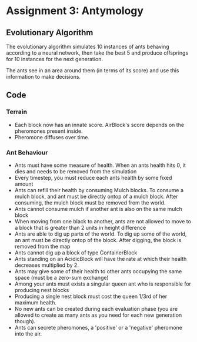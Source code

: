# Assignment 3: Antymology

## Evolutionary Algorithm

The evolutionary algorithm simulates 10 instances of ants behaving according to a neural network, then take the best 5 and produce offsprings for 10 instances for the next generation.

The ants see in an area around them (in terms of its score) and use this information to make decisions.

## Code

### Terrain
- Each block now has an innate score. AirBlock's score depends on the pheromones present inside.
- Pheromone diffuses over time.

### Ant Behaviour
- Ants must have some measure of health. When an ants health hits 0, it dies and needs to be removed from the simulation
- Every timestep, you must reduce each ants health by some fixed amount
- Ants can refill their health by consuming Mulch blocks. To consume a mulch block, and ant must be directly ontop of a mulch block. After consuming, the mulch block must be removed from the world.
- Ants cannot consume mulch if another ant is also on the same mulch block
- When moving from one black to another, ants are not allowed to move to a block that is greater than 2 units in height difference
- Ants are able to dig up parts of the world. To dig up some of the world, an ant must be directly ontop of the block. After digging, the block is removed from the map
- Ants cannot dig up a block of type ContainerBlock
- Ants standing on an AcidicBlock will have the rate at which their health decreases multiplied by 2.
- Ants may give some of their health to other ants occupying the same space (must be a zero-sum exchange)
- Among your ants must exists a singular queen ant who is responsible for producing nest blocks
- Producing a single nest block must cost the queen 1/3rd of her maximum health.
- No new ants can be created during each evaluation phase (you are allowed to create as many ants as you need for each new generation though).
- Ants can secrete pheromones, a 'positive' or a 'negative' pheromone into the air.
